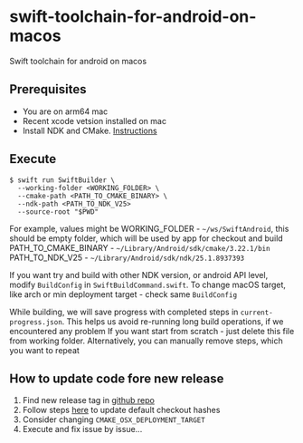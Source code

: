 # swift-toolchain-for-android-on-macos

Swift toolchain for android on macos

## Prerequisites
- You are on arm64 mac
- Recent xcode vetsion installed on mac
- Install NDK and CMake. [Instructions](https://developer.android.com/studio/projects/install-ndk)

## Execute
```
$ swift run SwiftBuilder \
  --working-folder <WORKING_FOLDER> \
  --cmake-path <PATH_TO_CMAKE_BINARY> \
  --ndk-path <PATH_TO_NDK_V25>
  --source-root "$PWD"
```
For example, values might be
WORKING_FOLDER - `~/ws/SwiftAndroid`, this should be empty folder, which will be used by app for checkout and build
PATH_TO_CMAKE_BINARY - `~/Library/Android/sdk/cmake/3.22.1/bin`
PATH_TO_NDK_V25 - `~/Library/Android/sdk/ndk/25.1.8937393`

If you want try and build with other NDK version, or android API level, modify `BuildConfig` in `SwiftBuildCommand.swift`.
To change macOS target, like arch or min deployment target - check same `BuildConfig` 

While building, we will save progress with completed steps in `current-progress.json`. 
This helps us avoid re-running long build operations, if we encountered any problem
If you want start from scratch - just delete this file from working folder. Alternatively, you can manually remove steps, which you want to repeat


## How to update code fore new release

1. Find new release tag in [github repo](https://github.com/apple/swift.git)
2. Follow steps [here](./Sources/SwiftBuilder/Repos/HowToGetCommitHashes.md) to update default checkout hashes
3. Consider changing `CMAKE_OSX_DEPLOYMENT_TARGET`
4. Execute and fix issue by issue...
